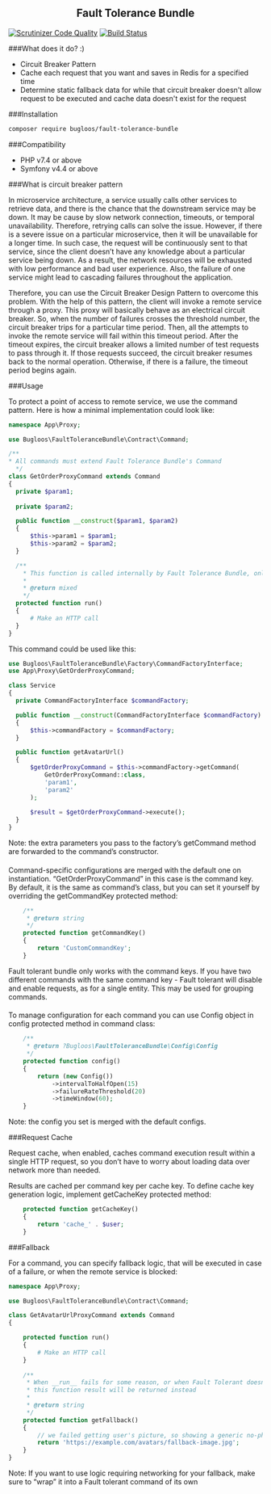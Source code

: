 <h2 align="center">
Fault Tolerance Bundle
</h2>

[![Scrutinizer Code Quality](https://scrutinizer-ci.com/g/bugloos/fault-tolerance-bundle/badges/quality-score.png?b=main)](https://scrutinizer-ci.com/g/bugloos/fault-tolerance-bundle/?branch=main)
[![Build Status](https://scrutinizer-ci.com/g/bugloos/fault-tolerance-bundle/badges/build.png?b=main)](https://scrutinizer-ci.com/g/bugloos/fault-tolerance-bundle/build-status/main)

###What does it do? :)

*  Circuit Breaker Pattern 
*  Cache each request that you want and saves in Redis for a specified time
*  Determine static fallback data for while that circuit breaker doesn't allow request to be executed and cache data doesn't exist for the request

###Installation

```bash
composer require bugloos/fault-tolerance-bundle
```

###Compatibility

* PHP v7.4 or above
* Symfony v4.4 or above

###What is circuit breaker pattern</h3>


In microservice architecture, a service usually calls other services to retrieve data,
and there is the chance that the downstream service may be down. It may be cause 
by slow network connection, timeouts, or temporal unavailability. Therefore,
retrying calls can solve the issue. However, if there is a severe issue on 
a particular microservice, then it will be unavailable for a longer time. In such case,
the request will be continuously sent to that service, since the client doesn’t have
any knowledge about a particular service being down. As a result, the network resources
will be exhausted with low performance and bad user experience. Also, the failure of
one service might lead to cascading failures throughout the application.


Therefore, you can use the Circuit Breaker Design Pattern to overcome this problem.
With the help of this pattern, the client will invoke a remote service through a proxy.
This proxy will basically behave as an electrical circuit breaker.
So, when the number of failures crosses the threshold number, the circuit breaker trips
for a particular time period. Then, all the attempts to invoke the remote service 
will fail within this timeout period. After the timeout expires, the circuit breaker 
allows a limited number of test requests to pass through it. If those requests succeed,
the circuit breaker resumes back to the normal operation. Otherwise, if there is a failure,
the timeout period begins again.


###Usage

To protect a point of access to remote service, we use the command pattern. Here is how a minimal implementation could look like:
```php
namespace App\Proxy;

use Bugloos\FaultToleranceBundle\Contract\Command;

/**
* All commands must extend Fault Tolerance Bundle's Command
  */
class GetOrderProxyCommand extends Command
{
  private $param1;
  
  private $param2;

  public function __construct($param1, $param2)
  { 
      $this->param1 = $param1;
      $this->param2 = $param2;
  }

  /**
    * This function is called internally by Fault Tolerance Bundle, only if the request is allowed
    *
    * @return mixed
    */
  protected function run()
  {
      # Make an HTTP call
  }
}
```

This command could be used like this:

```php
use Bugloos\FaultToleranceBundle\Factory\CommandFactoryInterface;
use App\Proxy\GetOrderProxyCommand;

class Service
{
  private CommandFactoryInterface $commandFactory;

  public function __construct(CommandFactoryInterface $commandFactory)
  {
      $this->commandFactory = $commandFactory;
  }

  public function getAvatarUrl()
  {
      $getOrderProxyCommand = $this->commandFactory->getCommand(
          GetOrderProxyCommand::class,
          'param1',
          'param2'
      );
      
      $result = $getOrderProxyCommand->execute();
  }
}
```
Note: the extra parameters you pass to the factory’s getCommand method are forwarded to the command’s constructor.
####
Command-specific configurations are merged with the default one on instantiation. “GetOrderProxyCommand” in this case is the command key. By default, it is the same as command’s class, but you can set it yourself by overriding the getCommandKey protected method:

```php
    /**
     * @return string
     */
    protected function getCommandKey()
    {
        return 'CustomCommandKey';
    }
```
Fault tolerant bundle only works with the command keys. If you have two different commands with the same command key - Fault tolerant will disable and enable requests, as for a single entity. This may be used for grouping commands.

####

To manage configuration for each command you can use Config object in config protected method in command class:

```php
    /**
     * @return ?Bugloos\FaultToleranceBundle\Config\Config
     */
    protected function config()
    {
        return (new Config())
            ->intervalToHalfOpen(15)
            ->failureRateThreshold(20)
            ->timeWindow(60);
    }
```

Note: the config you set is merged with the default configs.

###Request Cache

Request cache, when enabled, caches command execution result within a single HTTP request, so you don’t have to worry about loading data over network more than needed.

Results are cached per command key per cache key. To define cache key generation logic, implement getCacheKey protected method:

```php
    protected function getCacheKey()
    {
        return 'cache_' . $user;
    }
```

###Fallback

For a command, you can specify fallback logic, that will be executed in case of a failure, or when the remote service is blocked:

```php
namespace App\Proxy;

use Bugloos\FaultToleranceBundle\Contract\Command;

class GetAvatarUrlProxyCommand extends Command
{

    protected function run()
    {
        # Make an HTTP call
    }
  
    /**
     * When __run__ fails for some reason, or when Fault Tolerant doesn't allow the request in the first place,
     * this function result will be returned instead
     *
     * @return string
     */
    protected function getFallback()
    {
        // we failed getting user's picture, so showing a generic no-photo placeholder instead.
        return 'https://example.com/avatars/fallback-image.jpg';
    }
}
```
Note: If you want to use logic requiring networking for your fallback, make sure to “wrap” it into a Fault tolerant command of its own

####
